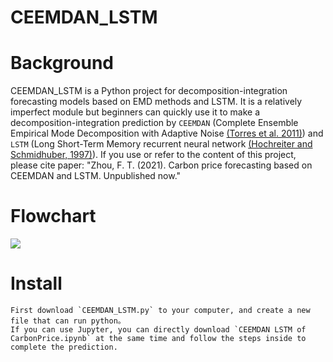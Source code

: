 CEEMDAN_LSTM
===
# Background 
CEEMDAN_LSTM is a Python project for decomposition-integration forecasting models based on EMD methods and LSTM. It is a relatively imperfect module but beginners can quickly use it to make a decomposition-integration prediction by `CEEMDAN` (Complete Ensemble Empirical Mode Decomposition with Adaptive Noise [(Torres et al. 2011)](https://ieeexplore.ieee.org/abstract/document/5947265/)) and `LSTM` (Long Short-Term Memory recurrent neural network [(Hochreiter and Schmidhuber, 1997)](https://ieeexplore.ieee.org/abstract/document/6795963)). If you use or refer to the content of this project, please cite paper: "Zhou, F. T. (2021). Carbon price forecasting based on CEEMDAN and LSTM. Unpublished now."

# Flowchart
![](https://github.com/FateMurphy/CEEMDAN_LSTM/blob/75f9601497245a1a40d84045ebb3f0db8ad1b253/Hybrid%20CEEMDAN-VMD-LSTM%20predictor%20flowchart.svg)

# Install
    First download `CEEMDAN_LSTM.py` to your computer, and create a new file that can run python。
    If you can use Jupyter, you can directly download `CEEMDAN LSTM of CarbonPrice.ipynb` at the same time and follow the steps inside to complete the prediction.
  
